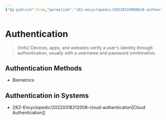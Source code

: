 ```yaml
---
{"dg-publish":true,"permalink":"/62-encyclopedic/20220319080626-authentication/","dgHomeLink":true,"dgPassFrontmatter":false}
---
```



# Authentication

> [!info]
> Devices, apps, and websites verify a user's identity through authentication, usually with a username and password combination.

## Authentication Methods

- Biometrics

## Authentication in Systems

- [[62-Encyclopedic/20220318212008-cloud-authentication|Cloud Authentication]]
